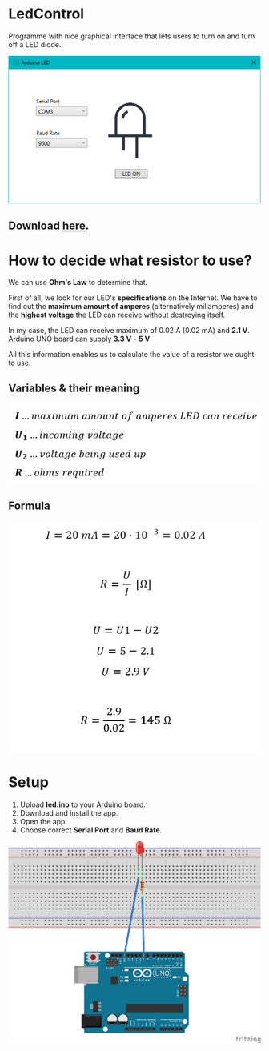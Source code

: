 # LedControl

Programme with nice graphical interface that lets users to turn on and turn off a LED diode.
 
![](https://github.com/ondrejsvorc/LedControl/blob/main/LedControl/gui.png)

## Download [here](http://www.mediafire.com/file/xuk95tj2tj26lbt/LedControl.rar/file).

# How to decide what resistor to use?

We can use **Ohm's Law** to determine that.

First of all, we look for our LED's **specifications** on the Internet. We have to find out the **maximum amount of amperes** (alternatively miliamperes) and the **highest voltage** the LED can receive without destroying itself. 

In my case, the LED can receive maximum of 0.02 A (0.02 mA) and **2.1 V**. Arduino UNO board can supply **3.3 V** - **5 V**.

All this information enables us to calculate the value of a resistor we ought to use.

## Variables & their meaning

![](https://github.com/ondrejsvorc/LedControl/blob/main/LedControl/variables.JPG)

## Formula

![](https://github.com/ondrejsvorc/LedControl/blob/main/LedControl/resistor_formula.JPG)


# Setup

1. Upload **led.ino** to your Arduino board.
2. Download and install the app.
3. Open the app.
4. Choose correct **Serial Port** and **Baud Rate**.

![](https://github.com/ondrejsvorc/LedControl/blob/main/LedControl/scheme.png)

